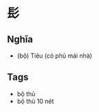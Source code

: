 # 髟

## Nghĩa
* (bộ) Tiêu (cỏ phủ mái nhà)

## Tags
* bộ thủ
* bộ thủ 10 nét

<script>window.HANZI_FIELD='髟';</script>
